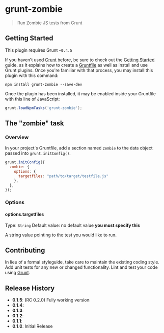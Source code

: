 # grunt-zombie

> Run Zombie JS tests from Grunt

## Getting Started
This plugin requires Grunt `~0.4.5`

If you haven't used [Grunt](http://gruntjs.com/) before, be sure to check out the [Getting Started](http://gruntjs.com/getting-started) guide, as it explains how to create a [Gruntfile](http://gruntjs.com/sample-gruntfile) as well as install and use Grunt plugins. Once you're familiar with that process, you may install this plugin with this command:

```shell
npm install grunt-zombie --save-dev
```

Once the plugin has been installed, it may be enabled inside your Gruntfile with this line of JavaScript:

```js
grunt.loadNpmTasks('grunt-zombie');
```

## The "zombie" task

### Overview
In your project's Gruntfile, add a section named `zombie` to the data object passed into `grunt.initConfig()`.

```js
grunt.initConfig({
  zombie: {
    options: {
      targetfiles: "path/to/target/testfile.js"
    },
  },
});
```

### Options

#### options.targetfiles
Type: `String`
Default value: no default value **you must specify this**

A string value pointing to the test you would like to run.

## Contributing
In lieu of a formal styleguide, take care to maintain the existing coding style. Add unit tests for any new or changed functionality. Lint and test your code using [Grunt](http://gruntjs.com/).

## Release History


  - **0.1.5**: (RC 0.2.0) Fully working version
  - **0.1.4**: 
  - **0.1.3**: 
  - **0.1.2**: 
  - **0.1.1**: 
  - **0.1.0**: Initial Release
